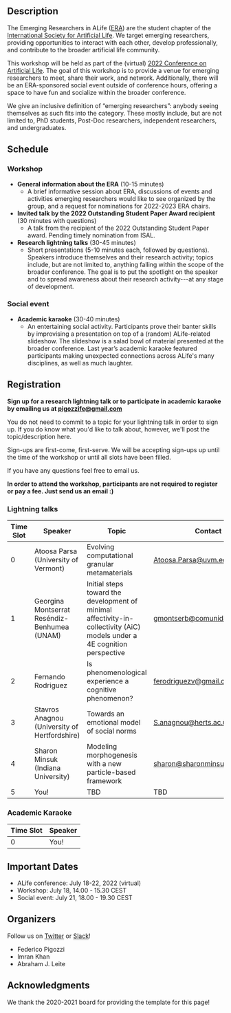 ## Description

The Emerging Researchers in ALife ([ERA](https://alife.org/emerging-researchers-in-alife/)) are the student chapter of the [International Society for Artificial Life](https://alife.org/). We target emerging researchers, providing opportunities to interact with each other, develop professionally, and contribute to the broader artificial life community. 

This workshop will be held as part of the (virtual) [2022 Conference on Artificial Life](http://2022.alife.org/).
The goal of this workshop is to provide a venue for emerging researchers to meet, share their work, and network.
Additionally, there will be an ERA-sponsored social event outside of conference hours, offering a space to have fun and socialize within the broader conference.

We give an inclusive definition of “emerging researchers”: anybody seeing themselves as such fits into the category. These mostly include, but are not limited to, PhD students, Post-Doc researchers, independent researchers, and undergraduates.

## Schedule

### Workshop

- **General information about the ERA** (10-15 minutes)
  - A brief informative session about ERA, discussions of events and activities emerging researchers would like to see organized by the group, and a request for nominations for 2022-2023 ERA chairs.
- **Invited talk by the 2022 Outstanding Student Paper Award recipient** (30 minutes with questions)
  - A talk from the recipient of the 2022 Outstanding Student Paper award. Pending timely nomination from ISAL.
- **Research lightning talks** (30-45 minutes)
  - Short presentations (5-10 minutes each, followed by questions). Speakers introduce themselves and their research activity; topics include, but are not limited to, anything falling within the scope of the broader conference. The goal is to put the spotlight on the speaker and to spread awareness about their research activity---at any stage of development.

### Social event

- **Academic karaoke** (30-40 minutes)
  - An entertaining social activity. Participants prove their banter skills by improvising a presentation on top of a (random) ALife-related slideshow. The slideshow is a salad bowl of material presented at the broader conference. Last year’s academic karaoke featured participants making unexpected connections across ALife's many disciplines, as well as much laughter.

## Registration

**Sign up for a research lightning talk or to participate in academic karaoke by emailing us at pigozzife@gmail.com**

You do not need to commit to a topic for your lightning talk in order to sign up.
If you do know what you'd like to talk about, however, we'll post the topic/description here.

Sign-ups are first-come, first-serve.
We will be accepting sign-ups up until the time of the workshop or until all slots have been filled.

If you have any questions feel free to email us.

**In order to attend the workshop, participants are not required to register or pay a fee. Just send us an email :)**

### Lightning talks

| Time Slot | Speaker | Topic | Contact |
|---|---|---|---|
| 0 | Atoosa Parsa (University of Vermont) | Evolving computational granular metamaterials | Atoosa.Parsa@uvm.edu |
| 1 | Georgina Montserrat Reséndiz-Benhumea (UNAM) | Initial steps toward the development of minimal affectivity-in-collectivity (AiC) models under a 4E cognition perspective | gmontserb@comunidad.unam.mx |
| 2 | Fernando Rodriguez | Is phenomenological experience a cognitive phenomenon? | ferodriguezv@gmail.com |
| 3 | Stavros Anagnou (University of Hertfordshire) | Towards an emotional model of social norms | S.anagnou@herts.ac.uk |
| 4 | Sharon Minsuk (Indiana University) | Modeling morphogenesis with a new particle-based framework | sharon@sharonminsuk.com |
| 5 | You!                                 | TBD                                           | TBD                  |

### Academic Karaoke

| Time Slot | Speaker |
|---|---|
| 0 | You! |

## Important Dates

- ALife conference: July 18-22, 2022 (virtual)
- Workshop: July 18, 14.00 - 15.30 CEST
- Social event: July 21, 18.00 - 19.30 CEST

## Organizers

Follow us on [Twitter](https://twitter.com/ISALstudents) or [Slack](https://isalstudents.slack.com/ssb/redirect)!

- Federico Pigozzi
- Imran Khan
- Abraham J. Leite

## Acknowledgments

We thank the 2020-2021 board for providing the template for this page!
